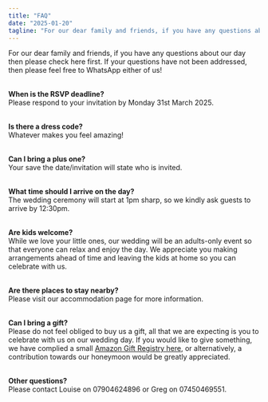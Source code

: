```yaml
---
title: "FAQ"
date: "2025-01-20"
tagline: "For our dear family and friends, if you have any questions about our day then please check here first"
---
```


For our dear family and friends, if you have any questions about our day then please check here first.
If your questions have not been addressed, then please feel free to WhatsApp either of us!  
&nbsp;

**When is the RSVP deadline?**\
Please respond to your invitation by Monday 31st March 2025.  
&nbsp;

**Is there a dress code?**\
Whatever makes you feel amazing!  
&nbsp;

**Can I bring a plus one?**\
Your save the date/invitation will state who is invited.  
&nbsp;

**What time should I arrive on the day?**\
The wedding ceremony will start at 1pm sharp, so we kindly ask guests to arrive by 12:30pm.  
&nbsp;

**Are kids welcome?**\
While we love your little ones, our wedding will be an adults-only event so that everyone can relax
and enjoy the day. We appreciate you making arrangements ahead of time and leaving the kids at
home so you can celebrate with us.  
&nbsp;

**Are there places to stay nearby?**\
Please visit our accommodation page for more information.  
&nbsp;

**Can I bring a gift?**\
Please do not feel obliged to buy us a gift, all that we are expecting is you to celebrate with us on
our wedding day. If you would like to give something, we have complied a small [Amazon Gift Registry here](https://www.amazon.co.uk/wedding/registry/1GP5C8HDOXYVD), or alternatively, a contribution towards our honeymoon would be greatly appreciated.  
&nbsp;

**Other questions?**\
Please contact Louise on 07904624896 or Greg on 07450469551.  
